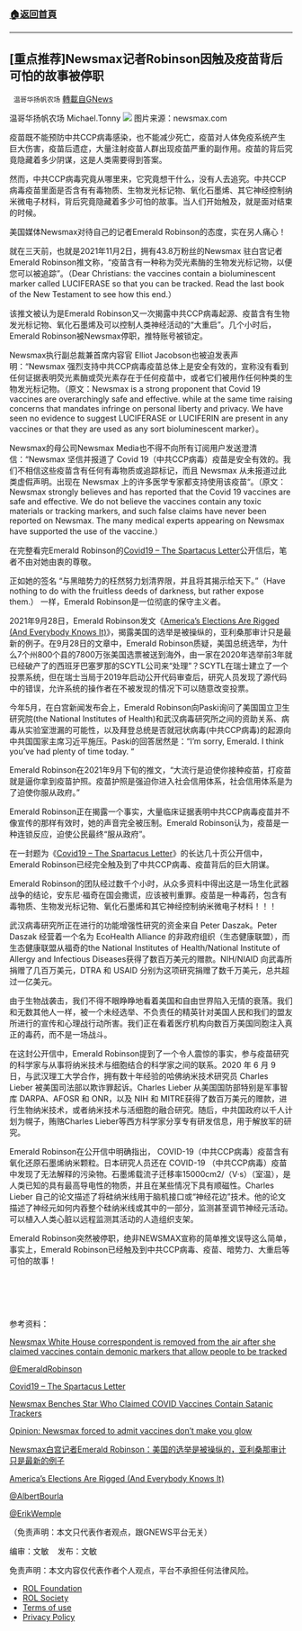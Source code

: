 ###  [:house:返回首頁](https://github.com/ourhimalayas/txt)
---


## [重点推荐]Newsmax记者Robinson因触及疫苗背后可怕的故事被停职
` 温哥华扬帆农场` [轉載自GNews](https://gnews.org/zh-hans/1642455/)

温哥华扬帆农场  Michael.Tonny
![](https://assets.gnews.org/wp-content/uploads/2021/11/emerald-robinson-.jpg)
图片来源：newsmax.com

疫苗既不能预防中共CCP病毒感染，也不能减少死亡，疫苗对人体免疫系统产生巨大伤害，疫苗后遗症，大量注射疫苗人群出现疫苗严重的副作用。疫苗的背后究竟隐藏着多少阴谋，这是人类需要得到答案。

然而，中共CCP病毒究竟从哪里来，它究竟想干什么，没有人去追究。中共CCP病毒疫苗里面是否含有有毒物质、生物发光标记物、氧化石墨烯、其它神经控制纳米微电子材料，背后究竟隐藏着多少可怕的故事。当人们开始触及，就是面对结束的时候。

美国媒体Newsmax对待自己的记者Emerald Robinson的态度，实在另人痛心！

就在三天前，也就是2021年11月2日，拥有43.8万粉丝的Newsmax 驻白宫记者Emerald Robinson推文称，“疫苗含有一种称为荧光素酶的生物发光标记物，以便您可以被追踪”。（Dear Christians: the vaccines contain a bioluminescent marker called LUCIFERASE so that you can be tracked. Read the last book of the New Testament to see how this end.）

该推文被认为是Emerald Robinson又一次揭露中共CCP病毒起源、疫苗含有生物发光标记物、氧化石墨烯及可以控制人类神经活动的“大重启”。几个小时后，Emerald Robinson被Newsmax停职，推特账号被锁定。

Newsmax执行副总裁兼首席内容官 Elliot Jacobson也被迫发表声明：“Newsmax 强烈支持中共CCP病毒疫苗总体上是安全有效的，宣称没有看到任何证据表明荧光素酶或荧光素存在于任何疫苗中，或者它们被用作任何种类的生物发光标记物。（原文：Newsmax is a strong proponent that Covid 19 vaccines are overarchingly safe and effective. while at the same time raising concerns that mandates infringe on personal liberty and privacy. We have seen no evidence to suggest LUCIFERASE or LUCIFERIN are present in any vaccines or that they are used as any sort bioluminescent marker）。

Newsmax的母公司Newsmax Media也不得不向所有订阅用户发送澄清信：“Newsmax 坚信并报道了 Covid 19（中共CCP病毒）疫苗是安全有效的。我们不相信这些疫苗含有任何有毒物质或追踪标记，而且 Newsmax 从未报道过此类虚假声明。出现在 Newsmax 上的许多医学专家都支持使用该疫苗“。（原文：Newsmax strongly believes and has reported that the Covid 19 vaccines are safe and effective. We do not believe the vaccines contain any toxic materials or tracking markers, and such false claims have never been reported on Newsmax. The many medical experts appearing on Newsmax have supported the use of the vaccine.）

在完整看完Emerald Robinson的[Covid19 – The Spartacus Letter](https://www.theautomaticearth.com/2021/09/spartacus/)公开信后，笔者不由对她由衷的尊敬。

正如她的签名 “与黑暗势力的枉然努力划清界限，并且将其揭示给天下。”（Have nothing to do with the fruitless deeds of darkness, but rather expose them.） 一样，Emerald Robinson是一位彻底的保守主义者。

2021年9月28日，Emerald Robinson发文《[America’s Elections Are Rigged (And Everybody Knows It)](https://emeralddb3.substack.com/p/americas-elections-are-rigged-and)》，揭露美国的选举是被操纵的，亚利桑那审计只是最新的例子。在9月28日的文章中，Emerald Robinson质疑，美国总统选举，为什么7个州800个县的7800万张美国选票被送到海外，由一家在2020年选举前3年就已经破产了的西班牙巴塞罗那的SCYTL公司来“处理”？SCYTL在瑞士建立了一个投票系统，但在瑞士当局于2019年启动公开代码审查后，研究人员发现了源代码中的错误，允许系统的操作者在不被发现的情况下可以随意改变投票。

今年5月，在白宫新闻发布会上，Emerald Robinson向Paski询问了美国国立卫生研究院(the National Institutes of Health)和武汉病毒研究所之间的资助关系、病毒从实验室泄漏的可能性，以及拜登总统是否就冠状病毒(中共CCP病毒)的起源向中共国国家主席习近平施压。Paski的回答居然是：“I’m sorry, Emerald. I think you’ve had plenty of time today. “

Emerald Robinson在2021年9月下旬的推文，“大流行是迫使你接种疫苗，打疫苗就是逼你拿到疫苗护照。疫苗护照是强迫你进入社会信用体系，社会信用体系是为了迫使你服从政府。”

Emerald Robinson正在揭露一个事实，大量临床证据表明中共CCP病毒疫苗并不像宣传的那样有效时，她的声音完全被压制。Emerald Robinson认为，疫苗是一种连锁反应，迫使公民最终“服从政府”。

在一封题为《[Covid19 – The Spartacus Letter](https://www.theautomaticearth.com/2021/09/spartacus/)》的长达几十页公开信中，Emerald Robinson已经完全触及到了中共CCP病毒、疫苗背后的巨大阴谋。

Emerald Robinson的团队经过数千个小时，从众多资料中得出这是一场生化武器战争的结论，安东尼·福奇在国会撒谎，应该被判重罪。疫苗是一种毒药，包含有毒物质、生物发光标记物、氧化石墨烯和其它神经控制纳米微电子材料！！！

武汉病毒研究所正在进行的功能增强性研究的资金来自 Peter Daszak。Peter Daszak 经营着一个名为 EcoHealth Alliance 的非政府组织（生态健康联盟），而生态健康联盟从福奇的the National Institutes of Health/National Institute of Allergy and Infectious Diseases获得了数百万美元的赠款。NIH/NIAID 向武毒所捐赠了几百万美元，DTRA 和 USAID 分别为这项研究捐赠了数千万美元，总共超过一亿美元。

由于生物战袭击，我们不得不眼睁睁地看着美国和自由世界陷入无情的衰落。我们和无数其他人一样，被一个未经选举、不负责任的精英针对美国人民和我们的盟友所进行的宣传和心理战行动所害。我们正在看着医疗机构向数百万美国同胞注入真正的毒药，而不是一场战斗。

在这封公开信中，Emerald Robinson提到了一个令人震惊的事实，参与疫苗研究的科学家与从事将纳米技术与细胞结合的科学家之间的联系。2020 年 6 月 9 日，与武汉理工大学合作，拥有数十年经验的哈佛纳米技术研究员 Charles Lieber 被美国司法部以欺诈罪起诉。Charles Lieber 从美国国防部特别是军事智库 DARPA、AFOSR 和 ONR，以及 NIH 和 MITRE获得了数百万美元的赠款，进行生物纳米技术，或者纳米技术与活细胞的融合研究。随后，中共国政府以千人计划为幌子，贿赂Charles Lieber等西方科学家分享专有研发信息，用于解放军的研究。

Emerald Robinson在公开信中明确指出， COVID-19（中共CCP病毒）疫苗含有氧化还原石墨烯纳米颗粒。日本研究人员还在 COVID-19 （中共CCP病毒）疫苗中发现了无法解释的污染物。石墨烯载流子迁移率15000cm2/（V·s）（室温），是人类已知的具有最高导电性的物质，并且在某些情况下具有顺磁性。Charles Lieber 自己的论文描述了将硅纳米线用于脑机接口或“神经花边”技术。他的论文描述了神经元如何内吞整个硅纳米线或其中的一部分，监测甚至调节神经元活动。可以植入人类心脏以远程监测其活动的人造组织支架。

Emerald Robinson突然被停职，绝非NEWSMAX宣称的简单推文误导这么简单，事实上，Emerald Robinson已经触及到中共CCP病毒、疫苗、暗势力、大重启等可怕的故事！

#  

参考资料：

[Newsmax White House correspondent is removed from the air after she claimed vaccines contain demonic markers that allow people to be tracked](/Users/quhui/Downloads/Newsmax%20White%20House%20correspondent%20is%20removed%20from%20the%20air%20after%20she%20claimed%20vaccines%20contain%20demonic%20markers%20that%20allow%20people%20to%20be%20tracked)

[@EmeraldRobinson](https://twitter.com/EmeraldRobinson)

[Covid19 – The Spartacus Letter](https://www.theautomaticearth.com/2021/09/spartacus/)

[Newsmax Benches Star Who Claimed COVID Vaccines Contain Satanic Trackers](https://www.thedailybeast.com/newsmax-benches-reporter-emerald-robinson-who-tweeted-about-satan-linked-vaccines)

[Opinion: Newsmax forced to admit vaccines don’t make you glow](https://www.washingtonpost.com/opinions/2021/11/04/newsmax-forced-admit-vaccines-dont-make-you-glow/)

[Newsmax白宫记者Emerald Robinson：美国的选举是被操纵的，亚利桑那审计只是最新的例子](/Users/quhui/Downloads/Newsmax白宫记者Emerald%20Robinson：美国的选举是被操纵的，亚利桑那审计只是最新的例子)

[America’s Elections Are Rigged (And Everybody Knows It)](/Users/quhui/Downloads/America's%20Elections%20Are%20Rigged%20%28And%20Everybody%20Knows%20It%29)

[@AlbertBourla](https://twitter.com/AlbertBourla/status/1369734954498818052)

[@ErikWemple](https://twitter.com/ErikWemple)

（免责声明：本文只代表作者观点，跟GNEWS平台无关）

编审：文敏    发布：文敏



 

免责声明：本文内容仅代表作者个人观点，平台不承担任何法律风险。

- [ROL Foundation](https://rolfoundation.org/)
- [ROL Society](https://rolsociety.org/)
- [Terms of use](https://gnews.org/terms-of-use-3/)
- [Privacy Policy](https://gnews.org/privacy-policy/)
